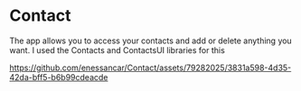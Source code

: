 # Contact

The app allows you to access your contacts and add or delete anything you want.
I used the Contacts and ContactsUI libraries for this

https://github.com/enessancar/Contact/assets/79282025/3831a598-4d35-42da-bff5-b6b99cdeacde

